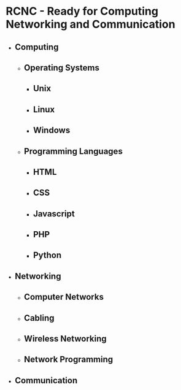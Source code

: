 <h1>RCNC - Ready for Computing Networking and Communication</h1>
<ul>
  <li>
    <h2>Computing</h2>
    <ul>
      <li><h2>Operating Systems</h2></li>
      <ul>
        <li><h2>Unix</h2></li>
        <li><h2>Linux</h2></li>
        <li><h2>Windows</h2></li>
      </ul>
      <li><h2>Programming Languages</h2></li>
      <ul>
        <li><h2>HTML</h2></li>
        <li><h2>CSS</h2></li>
        <li><h2>Javascript</h2></li>
        <li><h2>PHP</h2></li>
        <li><h2>Python</h2></li>
      </ul>
    </ul>
  </li>
  <li><h2>Networking</h2></li>
  <ul>
    <li><h2>Computer Networks</h2></li>
    <li><h2>Cabling</h2></li>
    <li><h2>Wireless Networking</h2></li>
    <li><h2>Network Programming</h2></li>
  </ul>
  <li><h2>Communication</h2></li>
</ul>
